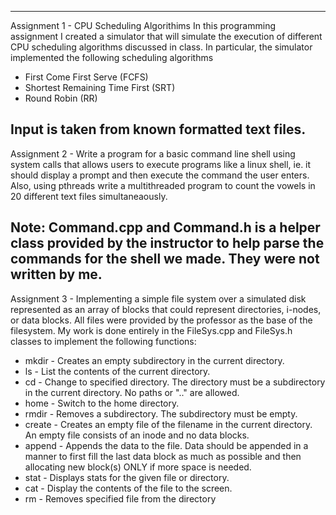 

-------------------------------------------------------------------------------------------------------------------------------------------------------------------------------------------------------------------------------------------------------
Assignment 1 - CPU Scheduling Algorithims
In this programming assignment I created a simulator that will simulate the execution of different CPU scheduling algorithms discussed in class.
In particular, the simulator implemented the following scheduling algorithms
* First Come First Serve (FCFS)
* Shortest Remaining Time First (SRT)
* Round Robin (RR)

Input is taken from known formatted text files.
-------------------------------------------------------------------------------------------------------------------------------------------------------------------------------------------------------------------------------------------------------
Assignment 2 - 
Write a program for a basic command line shell using system calls that allows users to execute programs like a linux shell, ie. it should display a prompt and then execute the command the user enters. Also, using pthreads
write a multithreaded program to count the vowels in 20 different text files simultaneaously.

Note: Command.cpp and Command.h is a helper class provided by the instructor to help parse the commands for the shell we made. They were not written by me.
-------------------------------------------------------------------------------------------------------------------------------------------------------------------------------------------------------------------------------------------------------
Assignment 3 -
Implementing a simple file system over a simulated disk represented as an array of blocks that could represent directories, i-nodes, or data blocks. 
All files were provided by the professor as the base of the filesystem. My work is done entirely in the FileSys.cpp and FileSys.h classes to implement the following functions:
* mkdir <directory> - Creates an empty subdirectory in the current directory.
* ls - List the contents of the current directory.
* cd <directory> - Change to specified directory. The directory must be a subdirectory in the current directory. No paths or ".." are allowed.
* home - Switch to the home directory.
* rmdir <directory> - Removes a subdirectory. The subdirectory must be empty.
* create <filename> - Creates an empty file of the filename in the current directory. An empty file consists of an inode and no data blocks.
* append <filename> <data> - Appends the data to the file. Data should be appended in a manner to first fill the last data block as much as possible and then allocating new block(s) ONLY if more space is needed.
* stat <name> - Displays stats for the given file or directory.
* cat <filename> - Display the contents of the file to the screen.
* rm <filename> - Removes specified file from the directory
